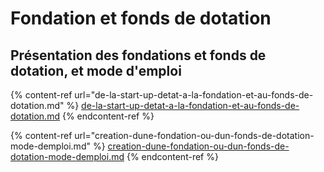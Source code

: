 # Fondation et fonds de dotation

## Présentation des fondations et fonds de dotation, et mode d'emploi <a href="#presentation-des-fondations-et-fonds-de-dotation-et-mode-demploi" id="presentation-des-fondations-et-fonds-de-dotation-et-mode-demploi"></a>

{% content-ref url="de-la-start-up-detat-a-la-fondation-et-au-fonds-de-dotation.md" %}
[de-la-start-up-detat-a-la-fondation-et-au-fonds-de-dotation.md](de-la-start-up-detat-a-la-fondation-et-au-fonds-de-dotation.md)
{% endcontent-ref %}

{% content-ref url="creation-dune-fondation-ou-dun-fonds-de-dotation-mode-demploi.md" %}
[creation-dune-fondation-ou-dun-fonds-de-dotation-mode-demploi.md](creation-dune-fondation-ou-dun-fonds-de-dotation-mode-demploi.md)
{% endcontent-ref %}
